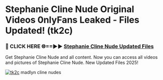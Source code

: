 # Stephanie Cline Nude Original Videos 0nlyFans Leaked - Files Updated! (tk2c)

<h3>🔴 CLICK HERE 🌐==►► <a href="https://tinyurl.com/52m3yx9h" rel="nofollow">Stephanie Cline Nude Updated Files</a></h3>

Get Stephanie Cline Nude and all content. Now you can access all videos and pictures of Stephanie Cline Nude. New Updated Files 2025!

[![tk2c](https://i.imgur.com/TnHtlc8.gif)](https://tinyurl.com/52m3yx9h)
madlyn cline nudes